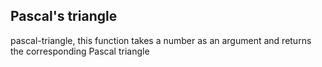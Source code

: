 ## Pascal's triangle

pascal-triangle, this function takes a number as an argument and returns the corresponding Pascal triangle
